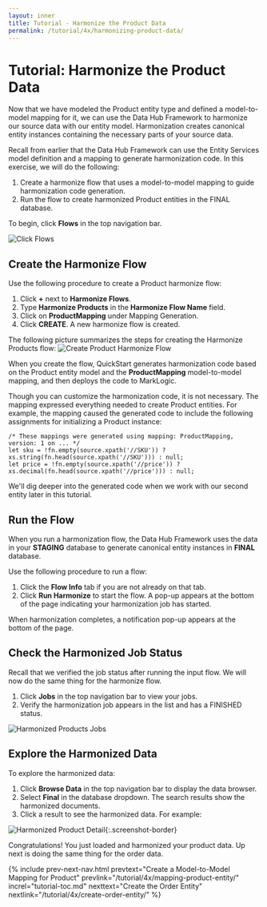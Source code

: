 ```yaml
---
layout: inner
title: Tutorial - Harmonize the Product Data
permalink: /tutorial/4x/harmonizing-product-data/
---
```


# Tutorial: Harmonize the Product Data

Now that we have modeled the Product entity type and defined a model-to-model mapping for it, we can use the Data Hub Framework to harmonize our source data with our entity model. Harmonization creates canonical entity instances containing the necessary parts of your source data.

Recall from earlier that the Data Hub Framework can use the Entity Services model definition and a mapping to generate harmonization code. In this exercise, we will do the following:

1. Create a harmonize flow that uses a model-to-model mapping to guide harmonization code generation.
1. Run the flow to create harmonized Product entities in the FINAL database.

To begin, click **Flows** in the top navigation bar.

![Click Flows]({{site.baseurl}}/images/3x/harmonizing-product-data/select-flows.png)

## Create the Harmonize Flow

Use the following procedure to create a Product harmonize flow:

1. Click **+** next to **Harmonize Flows**.
1. Type **Harmonize Products** in the **Harmonize Flow Name** field.
1. Click on **ProductMapping** under Mapping Generation.
1. Click **CREATE**. A new harmonize flow is created.

The following picture summarizes the steps for creating the Harmonize Products flow:
![Create Product Harmonize Flow]({{site.baseurl}}/images/3x/harmonizing-product-data/create-product-harmonize-flow.png)

When you create the flow, QuickStart generates harmonization code based on the Product entity model and the **ProductMapping** model-to-model mapping, and then deploys the code to MarkLogic.

Though you can customize the harmonization code, it is not necessary. The mapping expressed everything needed to create Product entities. For example, the mapping caused the generated code to include the following assignments for initializing a Product instance:
```
/* These mappings were generated using mapping: ProductMapping, version: 1 on ... */
let sku = !fn.empty(source.xpath('//SKU')) ? xs.string(fn.head(source.xpath('//SKU'))) : null;
let price = !fn.empty(source.xpath('//price')) ? xs.decimal(fn.head(source.xpath('//price'))) : null;
```
We'll dig deeper into the generated code when we work with our second entity later in this tutorial.

## Run the Flow

When you run a harmonization flow, the Data Hub Framework uses the data in your **STAGING** database to generate canonical entity instances in **FINAL** database.

Use the following procedure to run a flow:

1. Click the **Flow Info** tab if you are not already on that tab.
1. Click **Run Harmonize** to start the flow. A pop-up appears at the bottom of the page indicating your harmonization job has started.

When harmonization completes, a notification pop-up appears at the bottom of the page.

## Check the Harmonized Job Status

Recall that we verified the job status after running the input flow. We will now do the same thing for the harmonize flow.

1. Click **Jobs** in the top navigation bar to view your jobs.
1. Verify the harmonization job appears in the list and has a FINISHED status.

![Harmonized Products Jobs]({{site.baseurl}}/images/3x/harmonizing-product-data/harmonized-products-jobs.png)

## Explore the Harmonized Data

To explore the harmonized data:

1. Click **Browse Data** in the top navigation bar to display the data browser.
1. Select **Final** in the database dropdown. The search results show the harmonized documents.
1. Click a result to see the harmonized data. For example:

![Harmonized Product Detail]({{site.baseurl}}/images/3x/harmonizing-product-data/harmonized-product-details.png){:.screenshot-border}

Congratulations! You just loaded and harmonized your product data. Up next is doing the same thing for the order data.


{% include prev-next-nav.html
  prevtext="Create a Model-to-Model Mapping for Product"
  prevlink="/tutorial/4x/mapping-product-entity/"
  increl="tutorial-toc.md"
  nexttext="Create the Order Entity"
  nextlink="/tutorial/4x/create-order-entity/"
%}

